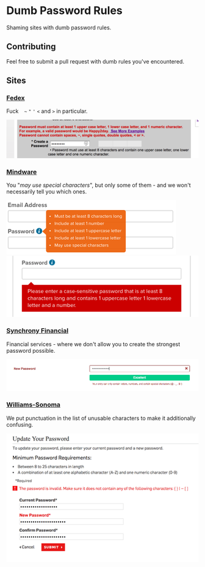 # Dumb Password Rules
Shaming sites with dumb password rules.

## Contributing
Feel free to submit a pull request with dumb rules you've encountered.

## Sites

### [Fedex](https://www.fedex.com/fcl/ALL?enrollmentid=ss90705920&OpenAccount=yes)
Fuck ` ` `~` `"` `'` `<` and `>` in particular.

![Fedex](/screenshots/fedex.png "Fedex")

### [Mindware](https://secure.mindware.orientaltrading.com/web/login/createUser)

You "_may use special characters_", but only some of them - and we won't necessarily tell you which ones.

![Mindware](/screenshots/mindware1.png "Mindware")
![Mindware](/screenshots/mindware2.png "Mindware")

### [Synchrony Financial](https://consumercenter.mysynchrony.com/consumercenter/securityinfoaction_change_password_review_cancel.do)
Financial services - where we don't allow you to create the strongest password possible.

![Synchrony Financial](/screenshots/synchrony.png "Synchrony Financial")

### [Williams-Sonoma](https://secure.williams-sonoma.com/account/updatepassword.html)
We put punctuation in the list of unusable characters to make it additionally confusing.

![Williams-Sonoma](/screenshots/williams-sonoma.png "Williams-Sonoma")
